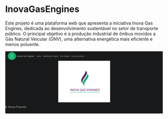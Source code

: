 # InovaGasEngines

Este projeto é uma plataforma web que apresenta a iniciativa Inova Gas Engines, dedicada ao desenvolvimento sustentável no setor de transporte público. O principal objetivo é a produção industrial de ônibus movidos a Gás Natural Veicular (GNV), uma alternativa energética mais eficiente e menos poluente.

![Preview](imgs/preview.png)